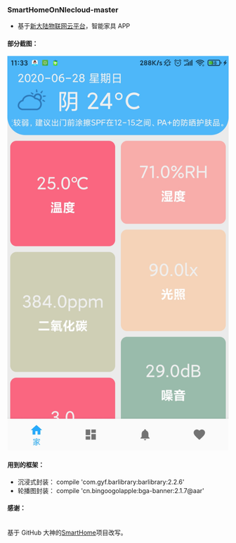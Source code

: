 ### SmartHomeOnNlecloud-master

- 基于[新大陆物联网云平台](http://www.nlecloud.com/doc/api/)，智能家具 APP

#### 部分截图：

![](./screenshot/home.jpg)

#### 用到的框架：

- 沉浸式封装： compile 'com.gyf.barlibrary:barlibrary:2.2.6'
- 轮播图封装： compile 'cn.bingoogolapple:bga-banner:2.1.7@aar'

#### 感谢：

<br />基于 GitHub 大神的[SmartHome](https://github.com/xuhongv/SmartHome)项目改写。

